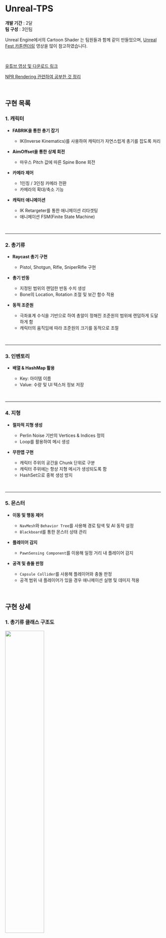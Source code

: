 # Unreal-TPS



**개발 기간** : 2달<br>
**팀 구성** : 3인팀

Unreal Engine에서의 Cartoon Shader 는 팀원들과 함께 같이 만들었으며, [Unreal Fest 카툰렌더링](https://youtu.be/sXIAIOuGee4?si=txHLi6Ylrb8GgqSz) 영상을 많이 참고하였습니다.

<br>

[유튜브 영상 및 다운로드 링크](https://youtu.be/Q7WIUYH8JqI?si=F-wGc_7AaTSI5MV9)

[NPR Rendering 관련하여 공부한 것 정리](https://wandering-rumba-865.notion.site/1fcaba645d3280af94a7eb07e61dd6de?pvs=74)

<br>

## 구현 목록

### 1. **캐릭터**  
- **FABRIK을 통한 총기 잡기**  
  - IK(Inverse Kinematics)를 사용하여 캐릭터가 자연스럽게 총기를 잡도록 처리  

- **AimOffset을 통한 상체 회전**  
  - 마우스 Pitch 값에 따른 Spine Bone 회전  

- **카메라 제어**  
  - 1인칭 / 3인칭 카메라 전환  
  - 카메라의 확대/축소 기능  

- **캐릭터 애니메이션**  
  - IK Retargeter를 통한 애니메이션 리타겟팅  
  - 애니메이션 FSM(Finite State Machine)  

<br>

---

### 2. **총기류**  
- **Raycast 총기 구현**  
  - Pistol, Shotgun, Rifle, SniperRifle 구현  

- **총기 반동**  
  - 지정된 범위의 랜덤한 반동 수치 생성  
  - Bone의 Location, Rotation 조절 및 보간 함수 적용  

- **동적 조준원**  
  - 극좌표계 수식을 기반으로 하여 총알이 정해진 조준원의 범위에 랜덤하게 도달하게 함  
  - 캐릭터의 움직임에 따라 조준원의 크기를 동적으로 조절  

<br>

---

### 3. **인벤토리**  
- **배열 & HashMap 활용**
  
  - Key: 아이템 이름  
  - Value: 수량 및 UI 텍스처 정보 저장  

<br>

---

### 4. **지형**  
- **절차적 지형 생성**  
  - Perlin Noise 기반의 Vertices & Indices 정의  
  - Loop를 활용하여 메시 생성  

- **무한맵 구현**  
  - 캐릭터 주위의 공간을 Chunk 단위로 구분  
  - 캐릭터 주위에는 항상 지형 메시가 생성되도록 함  
  - HashSet으로 중복 생성 방지  

<br>

---

### 5. **몬스터**  
- **이동 및 행동 제어**  
  - `NavMesh`와 `Behavior Tree`를 사용해 경로 탐색 및 AI 동작 설정  
  - `Blackboard`를 통한 몬스터 상태 관리  

- **플레이어 감지**  
  - `PawnSensing Component`를 이용해 일정 거리 내 플레이어 감지  

- **공격 및 충돌 판정**  
  - `Capsule Collider`를 사용해 플레이어와 충돌 판정  
  - 공격 범위 내 플레이어가 있을 경우 애니메이션 실행 및 데미지 적용  



<br>


## 구현 상세
### 1. **총기류 클래스 구조도**
<p align="left">
  <img src="https://github.com/user-attachments/assets/ba820803-9eac-4ced-993c-9fefe5ecd33f" width="50%">
</p>

- 핵심 기능은 C++로 구현  
- Skeletal Mesh 경로 설정, 총기류 분류, 총기별 메타데이터 설정은 Blueprint에서 수행하여 구현 시간을 단축시키고자 함
- 몬스터, 아이템 클래스 역시 위와 비슷한 구조로 설계됨

<br>

### 2. **Raycast 기반 총알이 도달할 위치 계산**

```latex
Camera Position + Forward Vector * WeaponRange  + R cosθ ⋅ Right Vector + R sinθ ⋅ Up Vector
```

<p align="left">
  <img src="https://github.com/user-attachments/assets/bc1c0261-4e10-4cec-a724-6bbc9153c22b" width="50%">
</p>

<br>

### 3. **절차적 지형메시 생성**

#### 3.1 **Vertices 생성**

- 정점 배열은 1차원 배열로 저장되며, Loop를 통해 생성
- 정점의 X좌표와 Y좌표는 아래 그림의 예시와 같이 설정 
- Z좌표는 PerlinNoise를 사용하여 랜덤하게 결정하여 지형의 높이 설정

<br>

<p align="left">
  <img src="https://github.com/user-attachments/assets/2a3c490a-7fe2-47d6-b050-cf702a187fad" width="40%">
</p>

<br>

#### 3.2 **Indices 생성**

- 언리얼엔진에서는 Mesh 생성 시 삼각형 인덱스정보를 반시계방향으로 입력 시 `FrontFace`로 판단하고, 시계방향으로 입력 시 `BackFace`로 판단
- 직사각형 메시를 만들기 위해 각 삼각형을 아래와 같이 구성
  
  - **아래쪽 삼각형**: `Vertex`, `Vertex + 1`, `Vertex + Ysize + 1`
  - **위쪽 삼각형**: `Vertex + 1`, `Vertex + Ysize + 2`, `Vertex + Ysize + 1`

<br>

#### 3.3 **인덱스 계산 과정**

<p align="left">
  <img src="https://github.com/user-attachments/assets/875a4e18-5b03-401a-b384-219a296130a0" width="38%">
</p>

- **Ysize** = 가로 길이 = `4` (언리얼 로컬 좌표계 Y축)  
- **Xsize** = 세로 길이 = `3` (언리얼 로컬 좌표계 X축)  


1. 정점 배열에서  
   - `1번`, `2번`, `5번` → **아래쪽 삼각형**  
   - `2번`, `6번`, `5번` → **위쪽 삼각형**  

2. 결과적으로 `1번, 2번, 5번, 6번` 정점으로 직사각형 메시 생성  

3. 일반화된 수식:
   - **아래쪽 삼각형**: `Vertex`, `Vertex + 1`, `Vertex + Ysize + 1`  
   - **위쪽 삼각형**: `Vertex + 1`, `Vertex + Ysize + 2`, `Vertex + Ysize + 1`  

4. `Loop`를 통해 위 수식을 반복 적용하여 전체 지형 메시 생성



